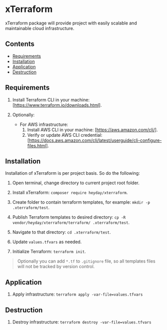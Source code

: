 # xTerraform

xTerraform package will provide project with easily scalable and maintainable cloud infrastructure.

## Contents

- [Requirements](#requirements)
- [Installation](#installation)
- [Application](#application)
- [Destruction](#destruction)

## Requirements

1. Install Terraform CLI in your machine: [https://www.terraform.io/downloads.html].

2. Optionally: 
    - For AWS infrastructure:
        1. Install AWS CLI in your machine: [https://aws.amazon.com/cli/].
        2. Verify or update AWS CLI credential: [https://docs.aws.amazon.com/cli/latest/userguide/cli-configure-files.html].

## Installation

Installation of xTerraform is per project basis. So do the following:

1. Open terminal, change directory to current project root folder.

2. Install xTerraform: `composer require heyday/xterraform`.

3. Create folder to contain terraform templates, for example: `mkdir -p .xterraform/test`.

4. Publish Terraform templates to desired directory: `cp -R vendor/heyday/xterraform/terraform/ .xterraform/test`.

5. Navigate to that directory: `cd .xterraform/test`.

6. Update `values.tfvars` as needed.

7. Initialize Terraform: `terraform init`.

> Optionally you can add `*.tf` to `.gitignore` file, so all templates files will not be tracked by version control.

## Application

1. Apply infrastructure: `terraform apply -var-file=values.tfvars`

## Destruction

1. Destroy infrastructure: `terraform destroy -var-file=values.tfvars`